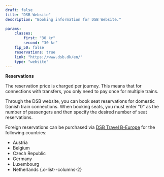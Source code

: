 ```yaml
---
draft: false
title: "DSB Website"
description: "Booking information for DSB Website."

params:
    classes:
        first: "30 kr"
        second: "30 kr"
    fip_50: false
    reservations: true
    link: "https://www.dsb.dk/en/"
    type: "website"
---
```


**Reservations**

The reservation price is charged per journey. This means that for connections with transfers, you only need to pay once for multiple trains.

Through the DSB website, you can book seat reservations for domestic Danish train connections. When booking seats, you must enter "0" as the number of passengers and then specify the desired number of seat reservations.

Foreign reservations can be purchased via [DSB Travel B-Europe](https://travel.b-europe.com/dsb-rail/en/reservation-only) for the following countries:

- Austria
- Belgium
- Czech Republic
- Germany
- Luxembourg
- Netherlands
{.o-list--columns-2}
